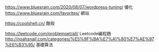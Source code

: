 
https://www.bluesrain.com/2020/08/07/wordpress-tuning/	優化
https://www.bluesrain.com/favorites/	網站

https://coolshell.cn/	酷殼

https://leetcode.com/problemset/all/	Leetcode編程題
http://noahsnail.com/categories/%E5%9F%BA%E7%A1%80%E7%AE%97%E6%B3%95/	基礎算法



